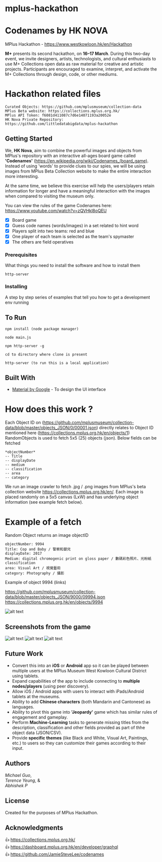 # mplus-hackathon

# Codenames by HK NOVA

MPlus Hackathon - https://www.westkowloon.hk/en/Hackathon

**M+** presents its second hackathon, on **16–17 March**. During this two-day event, we invite designers, artists, technologists, and cultural enthusiasts to use M+ Collections open data as raw material for creative and artistic projects. Participants are encouraged to examine, interpret, and activate the M+ Collections through design, code, or other mediums.

# Hackathon related files
```
Curated Objects: https://github.com/mplusmuseum/collection-data
MPlus Beta website: https://collections.mplus.org.hk/
MPlus API Token: f6081d411087c7d6e14071193a20052e
HK Nova Private Repository: https://github.com/littledatabigdata/mplus-hackathon
```

## Getting Started

We, **HK Nova**, aim to combine the powerful images and objects from MPlus's repository with an interactive all-ages board game called **'Codenames'** (https://en.wikipedia.org/wiki/Codenames_(board_game). Instead of using 'words' to provide clues to our spies, we will be using images from MPlus Beta Collection website to make the entire interaction more interesting. 

At the same time, we believe this exercise will help the users/players retain information for longer and have a meaningful interaction with the images when compared to visiting the museum only. 

You can view the rules of the game Codenames here: https://www.youtube.com/watch?v=zQVHkl8oQEU

- [x] Board game
- [x] Guess code names (words/images) in a set related to hint word
- [x] Players split into two teams: red and blue
- [x] One player of each team is selected as the team's spymaster 
- [x] The others are field operatives

### Prerequisites

What things you need to install the software and how to install them

```
http-server
```

### Installing

A step by step series of examples that tell you how to get a development env running


## To Run
```
npm install (node package manager)
```
```
node main.js
```
```
npm http-server -g
```
```
cd to directory where clone is present
```
```
http-server (to run this is a local application)
```

## Built With

* [Material by Google](https://material.io/develop/web/components) - To design the UI interface

# How does this work ?
Each Object ID on (https://github.com/mplusmuseum/collection-data/blob/master/objects_JSON/0/00001.json) directly relates to Object ID mentioned here (https://collections.mplus.org.hk/en/objects/1)
RandomObjects is used to fetch 5x5 (25) objects (json). Below fields can be fetched

```
*objectNumber*
-- Title
-- displayDate
-- medium
-- classification
-- area
-- category
```

We run an image crawler to fetch .jpg / .png images from MPlus's beta collection website https://collections.mplus.org.hk/en/. Each image is placed randomly on a 5x5 canvas (LxW) and has underlying object information (see example fetch below). 

# Example of a fetch

Random Object returns an image objectID

```
objectNumber: 9994
Title: Cop and Baby / 警察和嬰兒
displayDate: 2017
Medium: digital chromogenic print on gloss paper / 數碼彩色照片、光粉紙
classification
area: Visual Art / 視覺藝術
category: Photography / 攝影
```
Example of object 9994 (links)

https://github.com/mplusmuseum/collection-data/blob/master/objects_JSON/9000/09994.json
https://collections.mplus.org.hk/en/objects/9994

![alt text](https://res.cloudinary.com/mplustms//image/upload/w_600/v1550183929/j5kxiaglrpdscnirueg7.jpg)

## Screenshots from the game

![alt text](https://i.ibb.co/BtvtB4n/Start-Game.png)
![alt text](https://i.ibb.co/1Ln1RdW/Select-Img-Category.png)
![alt text](https://i.ibb.co/qFmN541/Play.png)


## Future Work
* Convert this into an **iOS** or **Android** app so it can be played between multiple users at the MPlus Museum West Kowloon Cultural District using tablets.
* Expand capabilities of the app to include connecting to **multiple nodes/players** (using peer discovery).
* Allow iOS / Android apps with users to interact with iPads/Android tablets at the museums.
* Ability to add **Chinese characters** (both Mandarin and Cantonese) as languages.
* Ability to pivot this game into **'Jeopardy'** game which has similar rules of engagement and gameplay.
* Perform **Machine-Learning** tasks to generate missing titles from the description, classification and other fields provided as part of thhe object data (JSON/CSV).
* Provide **specific themes** (like Black and White, Visual Art, Paintings, etc.) to users so they can customize their games according to their input.


## Authors

*Michael Guo*, <br/>
*Terence Yeung*, & <br/>
*Abhishek P*

## License

Created for the purposes of MPlus Hackathon. 

## Acknowledgments
:+1: https://collections.mplus.org.hk/ <br/>
:+1: https://dashboard.mplus.org.hk/en/developer/graphql <br/>
:+1: https://github.com/JamieSteveLee/codenames <br/>
